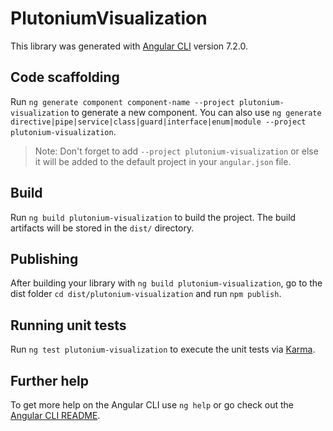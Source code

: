 # PlutoniumVisualization

This library was generated with [Angular CLI](https://github.com/angular/angular-cli) version 7.2.0.

## Code scaffolding

Run `ng generate component component-name --project plutonium-visualization` to generate a new component. You can also use `ng generate directive|pipe|service|class|guard|interface|enum|module --project plutonium-visualization`.
> Note: Don't forget to add `--project plutonium-visualization` or else it will be added to the default project in your `angular.json` file. 

## Build

Run `ng build plutonium-visualization` to build the project. The build artifacts will be stored in the `dist/` directory.

## Publishing

After building your library with `ng build plutonium-visualization`, go to the dist folder `cd dist/plutonium-visualization` and run `npm publish`.

## Running unit tests

Run `ng test plutonium-visualization` to execute the unit tests via [Karma](https://karma-runner.github.io).

## Further help

To get more help on the Angular CLI use `ng help` or go check out the [Angular CLI README](https://github.com/angular/angular-cli/blob/master/README.md).
